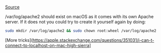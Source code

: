 [Source](https://superuser.com/questions/1245704/got-an-error-on-apche-localhost-configtest)

/var/log/apache2 should exist on macOS as it comes with its own Apache server. If it does not you could try to create it yourself again by doing:

```bash
sudo mkdir /var/log/apache2 && sudo chown root:wheel /var/log/apache2
```


[More tricks](https://apple.stackexchange.com/questions/351031/i-can-t-connect-to-localhost-on-mac-high-sierra]

